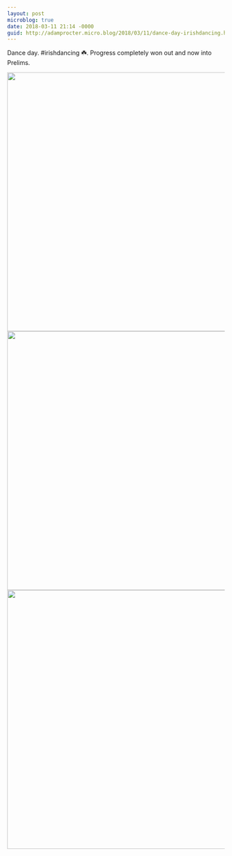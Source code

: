 ```yaml
---
layout: post
microblog: true
date: 2018-03-11 21:14 -0000
guid: http://adamprocter.micro.blog/2018/03/11/dance-day-irishdancing.html
---
```

Dance day. #irishdancing ☘️. Progress completely won out and now into Prelims.

<img src="http://discursive.adamprocter.co.uk/uploads/2018/7d0b2796fd.jpg" width="600" height="600" /><img src="http://discursive.adamprocter.co.uk/uploads/2018/500491ac6f.jpg" width="600" height="600" /><img src="http://discursive.adamprocter.co.uk/uploads/2018/adafa06644.jpg" width="600" height="600" />
